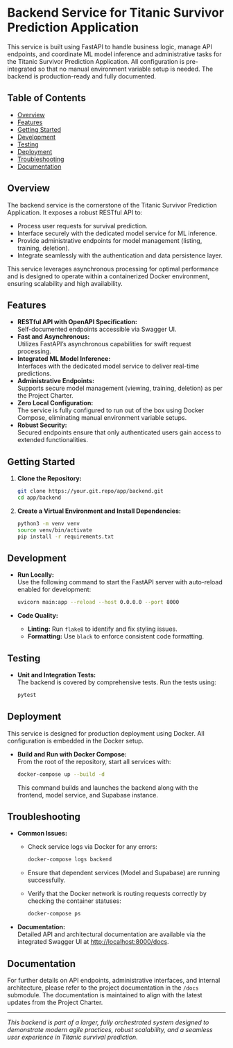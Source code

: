 # Backend Service for Titanic Survivor Prediction Application

This service is built using FastAPI to handle business logic, manage API endpoints, and coordinate ML model inference and administrative tasks for the Titanic Survivor Prediction Application. All configuration is pre-integrated so that no manual environment variable setup is needed. The backend is production-ready and fully documented.

## Table of Contents

- [Overview](#overview)
- [Features](#features)
- [Getting Started](#getting-started)
- [Development](#development)
- [Testing](#testing)
- [Deployment](#deployment)
- [Troubleshooting](#troubleshooting)
- [Documentation](#documentation)

## Overview

The backend service is the cornerstone of the Titanic Survivor Prediction Application. It exposes a robust RESTful API to:
- Process user requests for survival prediction.
- Interface securely with the dedicated model service for ML inference.
- Provide administrative endpoints for model management (listing, training, deletion).
- Integrate seamlessly with the authentication and data persistence layer.

This service leverages asynchronous processing for optimal performance and is designed to operate within a containerized Docker environment, ensuring scalability and high availability.

## Features

- **RESTful API with OpenAPI Specification:**  
  Self-documented endpoints accessible via Swagger UI.
- **Fast and Asynchronous:**  
  Utilizes FastAPI’s asynchronous capabilities for swift request processing.
- **Integrated ML Model Inference:**  
  Interfaces with the dedicated model service to deliver real-time predictions.
- **Administrative Endpoints:**  
  Supports secure model management (viewing, training, deletion) as per the Project Charter.
- **Zero Local Configuration:**  
  The service is fully configured to run out of the box using Docker Compose, eliminating manual environment variable setups.
- **Robust Security:**  
  Secured endpoints ensure that only authenticated users gain access to extended functionalities.

## Getting Started

1. **Clone the Repository:**

   ```bash
   git clone https://your.git.repo/app/backend.git
   cd app/backend
   ```

2. **Create a Virtual Environment and Install Dependencies:**

   ```bash
   python3 -m venv venv
   source venv/bin/activate
   pip install -r requirements.txt
   ```

## Development

- **Run Locally:**  
  Use the following command to start the FastAPI server with auto-reload enabled for development:
  
  ```bash
  uvicorn main:app --reload --host 0.0.0.0 --port 8000
  ```

- **Code Quality:**  
  - **Linting:** Run `flake8` to identify and fix styling issues.
  - **Formatting:** Use `black` to enforce consistent code formatting.

## Testing

- **Unit and Integration Tests:**  
  The backend is covered by comprehensive tests. Run the tests using:
  
  ```bash
  pytest
  ```

## Deployment

This service is designed for production deployment using Docker. All configuration is embedded in the Docker setup.

- **Build and Run with Docker Compose:**  
  From the root of the repository, start all services with:
  
  ```bash
  docker-compose up --build -d
  ```
  
  This command builds and launches the backend along with the frontend, model service, and Supabase instance.

## Troubleshooting

- **Common Issues:**
  - Check service logs via Docker for any errors:
    
    ```bash
    docker-compose logs backend
    ```
    
  - Ensure that dependent services (Model and Supabase) are running successfully.
  - Verify that the Docker network is routing requests correctly by checking the container statuses:
    
    ```bash
    docker-compose ps
    ```
    
- **Documentation:**  
  Detailed API and architectural documentation are available via the integrated Swagger UI at [http://localhost:8000/docs](http://localhost:8000/docs).

## Documentation

For further details on API endpoints, administrative interfaces, and internal architecture, please refer to the project documentation in the `/docs` submodule. The documentation is maintained to align with the latest updates from the Project Charter.

---

*This backend is part of a larger, fully orchestrated system designed to demonstrate modern agile practices, robust scalability, and a seamless user experience in Titanic survival prediction.*
